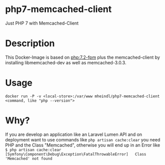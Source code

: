 # php7-memcached-client
Just PHP 7 with Memcached-Client

# Description
This Docker-Image is based on [php:7.2-fpm](https://hub.docker.com/_/php/) plus the memcached-client by installing libmemcached-dev as well as memcached-3.0.3. 

# Usage
`docker run -P -v <local-store>:/var/www mheindl/php7-memcached-client <command, like "php --version">`

# Why?
If you are develop an application like an Laravel Lumen API and on deployment want to use commands like 
`php artisan cache:clear` 
you need PHP and the Class "Memcached", otherwise you will end up in an Error like 
`$ php artisan cache:clear                                             
  [Symfony\Component\Debug\Exception\FatalThrowableError]  
  Class 'Memcached' not found
` 
